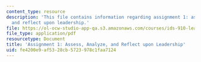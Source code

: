 ```yaml
---
content_type: resource
description: 'This file contains information regarding assignment 1: assess, analyze,
  and reflect upon leadership.'
file: https://ol-ocw-studio-app-qa.s3.amazonaws.com/courses/ids-910-leadership-development-fall-2014/fe4200e9af5328cb5723978c1faa7124_MITESD_801F14_Assign1.pdf
file_type: application/pdf
resourcetype: Document
title: 'Assignment 1: Assess, Analyze, and Reflect upon Leadership'
uid: fe4200e9-af53-28cb-5723-978c1faa7124
---
```

